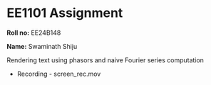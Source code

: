 # EE1101 Assignment

**Roll no:** EE24B148 

**Name:** Swaminath Shiju

Rendering text using phasors and naive Fourier series computation

* Recording - screen_rec.mov
